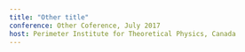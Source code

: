 ```yaml
---
title: "Other title"
conference: Other Coference, July 2017
host: Perimeter Institute for Theoretical Physics, Canada
---
```

